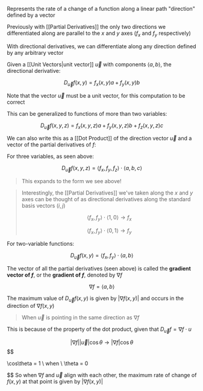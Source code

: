 Represents the rate of a change of a function along a linear path "direction" defined by a vector

Previously with [[Partial Derivatives]] the only two directions we differentiated along are parallel to the $x$ and $y$ axes ($f_x$ and $f_y$ respectively)

With directional derivatives, we can differentiate along any direction defined by any arbitrary vector

Given a [[Unit Vectors|unit vector]] $\vec{u}$ with components $\left\langle a, b \right\rangle$, the directional derivative:

$$
D_{\vec{u}} f(x, y) = f_x(x, y)a + f_y(x, y)b
$$

Note that the vector $\vec{u}$ must be a unit vector, for this computation to be correct

This can be generalized to functions of more than two variables:

$$
D_\vec{u}f(x, y, z) = 
f_x(x, y, z)a+
f_y(x, y, z)b+
f_z(x, y, z)c
$$

We can also write this as a [[Dot Product]] of the direction vector $\vec{u}$ and a vector of the partial derivatives of $f$:

For three variables, as seen above:

$$
D_\vec{u}f(x, y, z) = 
\langle f_x, f_y, f_z\rangle \cdot \langle a, b, c \rangle
$$ 

> This expands to the form we see above!

> Interestingly, the [[Partial Derivatives]] we've taken along the $x$ and $y$ axes can be thought of as directional derivatives along the standard basis vectors ($i, j$)
> 
> $$
> \langle f_x, f_y \rangle \cdot \langle 1, 0 \rangle \rightarrow f_x
> $$
> 
> $$
> \langle f_x, f_y \rangle \cdot \langle 0, 1 \rangle \rightarrow f_y
> $$

For two-variable functions:

$$
D_\vec{u}f(x, y) = 
\langle f_x, f_y\rangle \cdot \langle a, b\rangle
$$ 

The vector of all the partial derivatives (seen above) is called the **gradient vector of $f$**,  or the **gradient of $f$**, denoted by $\nabla f$

$$
\nabla f = \langle a, b \rangle
$$

The maximum value of $D_\vec{u}f(x, y)$ is given by $|\nabla f(x, y)|$ and occurs in the direction of $\nabla f(x, y)$

> When $\vec{u}$ is pointing in the same direction as $\nabla f$

This is because of the property of the dot product, given that $D_\vec{u} f= \nabla f \cdot u$

$$
|\nabla f| |\vec{u}| \cos\theta \rightarrow
|\nabla f|\cos\theta 
$$$$

\cos\theta = 1 \ when \ \theta = 0

$$
So when $\nabla f$ and $\vec{u}$ align with each other, the maximum rate of change of $f(x, y)$ at that point is given by $|\nabla f(x, y)|$
